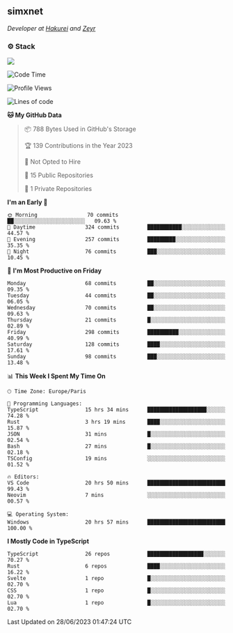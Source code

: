 <h2>simxnet</h2>
<p><em>Developer at <a href="https://github.com/hakureiapp">Hakurei</a> and <a href="https://github.com/zeyrbot">Zeyr</a></em></p>

### ⚙️ Stack
![](https://skillicons.dev/icons?i=git,docker,js,ts,cloudflare,css,deno,express,cpp,rust,arduino,graphql,html,nestjs,react,apollo,bash,lua,nextjs,nodejs,ps,powershell,neovim,postgres,tailwind,prisma)

<!--START_SECTION:waka-->
![Code Time](http://img.shields.io/badge/Code%20Time-89%20hrs%2036%20mins-blue)

![Profile Views](http://img.shields.io/badge/Profile%20Views-10-blue)

![Lines of code](https://img.shields.io/badge/From%20Hello%20World%20I%27ve%20Written-96.4%20thousand%20lines%20of%20code-blue)

**🐱 My GitHub Data** 

> 📦 788 Bytes Used in GitHub's Storage 
 > 
> 🏆 139 Contributions in the Year 2023
 > 
> 🚫 Not Opted to Hire
 > 
> 📜 15 Public Repositories 
 > 
> 🔑 1 Private Repositories 
 > 
**I'm an Early 🐤** 

```text
🌞 Morning                70 commits          ██░░░░░░░░░░░░░░░░░░░░░░░   09.63 % 
🌆 Daytime                324 commits         ███████████░░░░░░░░░░░░░░   44.57 % 
🌃 Evening                257 commits         █████████░░░░░░░░░░░░░░░░   35.35 % 
🌙 Night                  76 commits          ███░░░░░░░░░░░░░░░░░░░░░░   10.45 % 
```
📅 **I'm Most Productive on Friday** 

```text
Monday                   68 commits          ██░░░░░░░░░░░░░░░░░░░░░░░   09.35 % 
Tuesday                  44 commits          ██░░░░░░░░░░░░░░░░░░░░░░░   06.05 % 
Wednesday                70 commits          ██░░░░░░░░░░░░░░░░░░░░░░░   09.63 % 
Thursday                 21 commits          █░░░░░░░░░░░░░░░░░░░░░░░░   02.89 % 
Friday                   298 commits         ██████████░░░░░░░░░░░░░░░   40.99 % 
Saturday                 128 commits         ████░░░░░░░░░░░░░░░░░░░░░   17.61 % 
Sunday                   98 commits          ███░░░░░░░░░░░░░░░░░░░░░░   13.48 % 
```


📊 **This Week I Spent My Time On** 

```text
🕑︎ Time Zone: Europe/Paris

💬 Programming Languages: 
TypeScript               15 hrs 34 mins      ███████████████████░░░░░░   74.28 % 
Rust                     3 hrs 19 mins       ████░░░░░░░░░░░░░░░░░░░░░   15.87 % 
JSON                     31 mins             █░░░░░░░░░░░░░░░░░░░░░░░░   02.54 % 
Bash                     27 mins             █░░░░░░░░░░░░░░░░░░░░░░░░   02.18 % 
TSConfig                 19 mins             ░░░░░░░░░░░░░░░░░░░░░░░░░   01.52 % 

🔥 Editors: 
VS Code                  20 hrs 50 mins      █████████████████████████   99.43 % 
Neovim                   7 mins              ░░░░░░░░░░░░░░░░░░░░░░░░░   00.57 % 

💻 Operating System: 
Windows                  20 hrs 57 mins      █████████████████████████   100.00 % 
```

**I Mostly Code in TypeScript** 

```text
TypeScript               26 repos            ██████████████████░░░░░░░   70.27 % 
Rust                     6 repos             ████░░░░░░░░░░░░░░░░░░░░░   16.22 % 
Svelte                   1 repo              █░░░░░░░░░░░░░░░░░░░░░░░░   02.70 % 
CSS                      1 repo              █░░░░░░░░░░░░░░░░░░░░░░░░   02.70 % 
Lua                      1 repo              █░░░░░░░░░░░░░░░░░░░░░░░░   02.70 % 
```




 Last Updated on 28/06/2023 01:47:24 UTC
<!--END_SECTION:waka-->


<!--
<p align="center">
     <a href="https://discord.gg/HhybNhchcC"><img src="https://invidget.switchblade.xyz/sejc7TnX6N" align="center" ><a>
</p> 
-->
